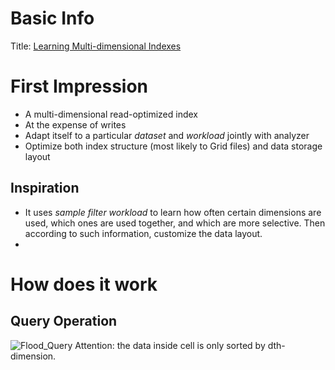 # Basic Info
Title: [Learning Multi-dimensional Indexes](https://arxiv.org/pdf/1912.01668v1.pdf)
# First Impression
- A multi-dimensional read-optimized index
- At the expense of writes
- Adapt itself to a particular *dataset* and *workload* jointly with analyzer
- Optimize both index structure (most likely to Grid files) and data storage layout
## Inspiration
- It uses *sample filter workload* to learn how often certain dimensions are used, which ones are used together, and which are more selective. Then according to such information, customize the data layout.
- 
# How does it work
## Query Operation
![Flood_Query](https://github.com/vinland-avalon/Readings/blob/master/images/Flood_Query.png?raw=true)
Attention: the data inside cell is only sorted by dth-dimension.
